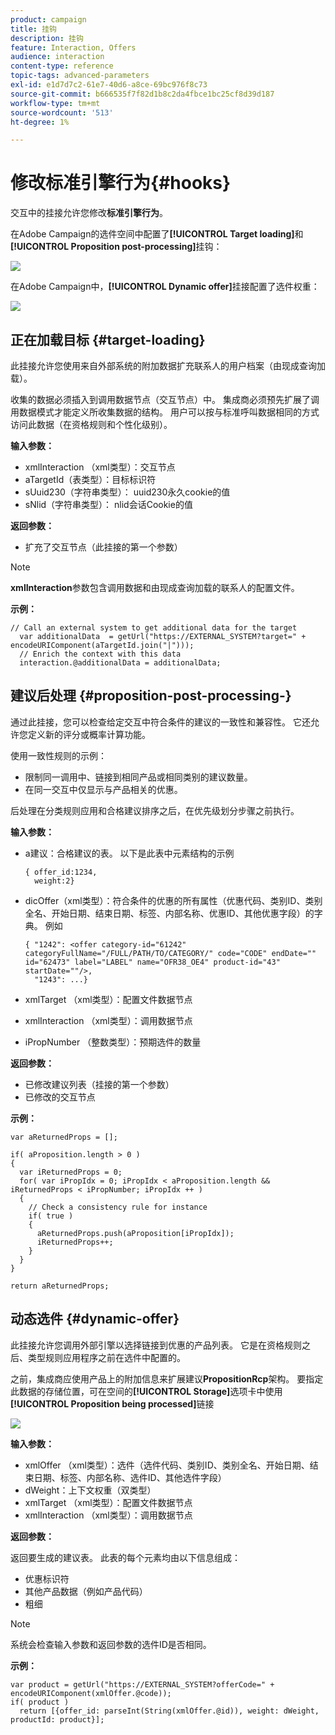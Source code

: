 ```yaml
---
product: campaign
title: 挂钩
description: 挂钩
feature: Interaction, Offers
audience: interaction
content-type: reference
topic-tags: advanced-parameters
exl-id: e1d7d7c2-61e7-40d6-a8ce-69bc976f8c73
source-git-commit: b666535f7f82d1b8c2da4fbce1bc25cf8d39d187
workflow-type: tm+mt
source-wordcount: '513'
ht-degree: 1%

---
```


# 修改标准引擎行为{#hooks}



交互中的挂接允许您修改&#x200B;**标准引擎行为**。

在Adobe Campaign的选件空间中配置了&#x200B;**[!UICONTROL Target loading]**&#x200B;和&#x200B;**[!UICONTROL Proposition post-processing]**&#x200B;挂钩：

![](assets/interaction_hooks_1.png)

在Adobe Campaign中，**[!UICONTROL Dynamic offer]**&#x200B;挂接配置了选件权重：

![](assets/interaction_hooks_2.png)

## 正在加载目标 {#target-loading}

此挂接允许您使用来自外部系统的附加数据扩充联系人的用户档案（由现成查询加载）。

收集的数据必须插入到调用数据节点（交互节点）中。 集成商必须预先扩展了调用数据模式才能定义所收集数据的结构。 用户可以按与标准呼叫数据相同的方式访问此数据（在资格规则和个性化级别）。

**输入参数：**

* xmlInteraction （xml类型）：交互节点
* aTargetId（表类型）：目标标识符
* sUuid230（字符串类型）： uuid230永久cookie的值
* sNlid（字符串类型）： nlid会话Cookie的值

**返回参数：**

* 扩充了交互节点（此挂接的第一个参数）

>[!NOTE]
>
>**xmlInteraction**&#x200B;参数包含调用数据和由现成查询加载的联系人的配置文件。

**示例：**

```
// Call an external system to get additional data for the target
  var additionalData  = getUrl("https://EXTERNAL_SYSTEM?target=" + encodeURIComponent(aTargetId.join("|")));
  // Enrich the context with this data
  interaction.@additionalData = additionalData;
```

## 建议后处理 {#proposition-post-processing-}

通过此挂接，您可以检查给定交互中符合条件的建议的一致性和兼容性。 它还允许您定义新的评分或概率计算功能。

使用一致性规则的示例：

* 限制同一调用中、链接到相同产品或相同类别的建议数量。
* 在同一交互中仅显示与产品相关的优惠。

后处理在分类规则应用和合格建议排序之后，在优先级划分步骤之前执行。

**输入参数：**

* a建议：合格建议的表。 以下是此表中元素结构的示例

  ```
  { offer_id:1234,
    weight:2}
  ```

* dicOffer（xml类型）：符合条件的优惠的所有属性（优惠代码、类别ID、类别全名、开始日期、结束日期、标签、内部名称、优惠ID、其他优惠字段）的字典。 例如

  ```
  { "1242": <offer category-id="61242" categoryFullName="/FULL/PATH/TO/CATEGORY/" code="CODE" endDate="" id="62473" label="LABEL" name="OFR38_OE4" product-id="43" startDate=""/>,
    "1243": ...}
  ```

* xmlTarget （xml类型）：配置文件数据节点
* xmlInteraction （xml类型）：调用数据节点
* iPropNumber （整数类型）：预期选件的数量

**返回参数：**

* 已修改建议列表（挂接的第一个参数）
* 已修改的交互节点

**示例：**

```
var aReturnedProps = [];

if( aProposition.length > 0 )
{
  var iReturnedProps = 0;
  for( var iPropIdx = 0; iPropIdx < aProposition.length && iReturnedProps < iPropNumber; iPropIdx ++ )
  {
    // Check a consistency rule for instance
    if( true )
    {
      aReturnedProps.push(aProposition[iPropIdx]);
      iReturnedProps++;
    }
  }
}

return aReturnedProps;
```

## 动态选件 {#dynamic-offer}

此挂接允许您调用外部引擎以选择链接到优惠的产品列表。 它是在资格规则之后、类型规则应用程序之前在选件中配置的。

之前，集成商应使用产品上的附加信息来扩展建议&#x200B;**PropositionRcp**&#x200B;架构。 要指定此数据的存储位置，可在空间的&#x200B;**[!UICONTROL Storage]**&#x200B;选项卡中使用&#x200B;**[!UICONTROL Proposition being processed]**&#x200B;链接

![](assets/interaction_hooks_3.png)

**输入参数：**

* xmlOffer （xml类型）：选件（选件代码、类别ID、类别全名、开始日期、结束日期、标签、内部名称、选件ID、其他选件字段）
* dWeight：上下文权重（双类型）
* xmlTarget （xml类型）：配置文件数据节点
* xmlInteraction （xml类型）：调用数据节点

**返回参数：**

返回要生成的建议表。 此表的每个元素均由以下信息组成：

* 优惠标识符
* 其他产品数据（例如产品代码）
* 粗细

>[!NOTE]
>
>系统会检查输入参数和返回参数的选件ID是否相同。

**示例：**

```
var product = getUrl("https://EXTERNAL_SYSTEM?offerCode=" + encodeURIComponent(xmlOffer.@code));
if( product )
  return [{offer_id: parseInt(String(xmlOffer.@id)), weight: dWeight, productId: product}];
```

